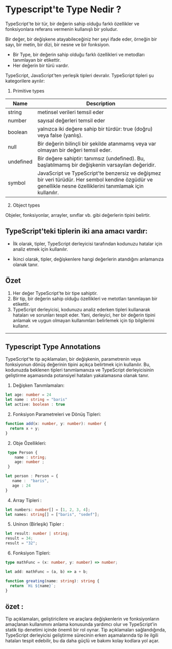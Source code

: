 # Typescript'te Type Nedir ?

TypeScript'te bir tür, bir değerin sahip olduğu farklı özellikler ve fonksiyonlara referans vermenin kullanışlı bir yoludur.

Bir değer, bir değişkene atayabileceğiniz her şeyi ifade eder, örneğin bir sayı, bir metin, bir dizi, bir nesne ve bir fonksiyon.

- Bir Type, bir değerin sahip olduğu farklı özellikleri ve metodları tanımlayan bir etikettir.
- Her değerin bir türü vardır.

TypeScript, JavaScript'ten yerleşik tipleri devralır. TypeScript tipleri şu kategorilere ayrılır:

1. Primitive types

| Name      | Description                                                                                                                                                  |
| --------- | ------------------------------------------------------------------------------------------------------------------------------------------------------------ |
| string    | metinsel verileri temsil eder                                                                                                                                |
| number    | sayısal değerleri temsil eder                                                                                                                                |
| boolean   | yalnızca iki değere sahip bir türdür: true (doğru) veya false (yanlış).                                                                                      |
| null      | Bir değerin bilinçli bir şekilde atanmamış veya var olmayan bir değeri temsil eder.                                                                          |
| undefined | Bir değere sahiptir: tanımsız (undefined). Bu, başlatılmamış bir değişkenin varsayılan değeridir.                                                            |
| symbol    | JavaScript ve TypeScript'te benzersiz ve değişmez bir veri türüdür. Her sembol kendine özgüdür ve genellikle nesne özelliklerini tanımlamak için kullanılır. |

2. Object types

Objeler, fonksiyonlar, arrayler, sınıflar vb. gibi değerlerin tipini belirtir.

## TypeScript'teki tiplerin iki ana amacı vardır:

- İlk olarak, tipler, TypeScript derleyicisi tarafından kodunuzu hatalar için analiz etmek için kullanılır.

- İkinci olarak, tipler, değişkenlere hangi değerlerin atandığını anlamanıza olanak tanır.

## Özet

1. Her değer TypeScript'te bir tipe sahiptir.
2. Bir tip, bir değerin sahip olduğu özellikleri ve metotları tanımlayan bir etikettir.
3. TypeScript derleyicisi, kodunuzu analiz ederken tipleri kullanarak hataları ve sorunları tespit eder. Yani, derleyici, her bir değerin tipini anlamak ve uygun olmayan kullanımları belirlemek için tip bilgilerini kullanır.

---

## Typescript Type Annotations

TypeScript'te tip açıklamaları, bir değişkenin, parametrenin veya fonksiyonun dönüş değerinin tipini açıkça belirtmek için kullanılır. Bu, kodunuzda beklenen tipleri tanımlamanıza ve TypeScript derleyicisinin geliştirme aşamasında potansiyel hataları yakalamasına olanak tanır.

1. Değişken Tanımlamaları:

```typescript
let age: number = 24
let name : string = "baris"
let active: boolean : true
```

2. Fonksiyon Parametreleri ve Dönüş Tipleri:

```typescript
function add(x: number, y: number): number {
  return x + y;
}
```

2. Obje Özellikleri:

```typescript
 type Person {
    name : string;
    age: number ;
 }

let person : Person = {
   name :  "baris",
   age : 24
}
```

4. Array Tipleri :

```typescript
let numbers: number[] = [1, 2, 3, 4];
let names: string[] = ["baris", "sedef"];
```

5. Uninon (Birleşik) Tipler :

```typescript
let result: number | string;
result = 34;
result = "32";
```

6. Fonksiyon Tipleri:

```typescript
type mathFunc = (x: number, y: number) => number;

let add: mathFunc = (a, b) => a + b;

function greating(name: string): string {
  return `Hi ${name}`;
}
```

## özet :

Tip açıklamaları, geliştiricilere ve araçlara değişkenlerin ve fonksiyonların amaçlanan kullanımını anlama konusunda yardımcı olur ve TypeScript'in statik tip denetimi içinde önemli bir rol oynar. Tip açıklamaları sağlandığında, TypeScript derleyicisi geliştirme sürecinin erken aşamalarında tip ile ilgili hataları tespit edebilir, bu da daha güçlü ve bakımı kolay kodlara yol açar.
